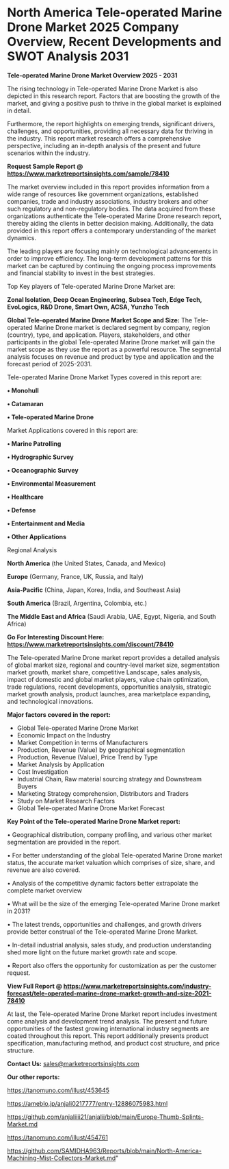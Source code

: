 # North America Tele-operated Marine Drone Market 2025 Company Overview, Recent Developments and SWOT Analysis 2031

<Strong> Tele-operated Marine Drone Market Overview 2025 - 2031</strong>

The rising technology in Tele-operated Marine Drone Market is also depicted in this research report. Factors that are boosting the growth of the market, and giving a positive push to thrive in the global market is explained in detail.

Furthermore, the report highlights on emerging trends, significant drivers, challenges, and opportunities, providing all necessary data for thriving in the industry. This report market research offers a comprehensive perspective, including an in-depth analysis of the present and future scenarios within the industry.

<strong>Request Sample Report @ <a href=https://www.marketreportsinsights.com/sample/78410>https://www.marketreportsinsights.com/sample/78410</a></strong>

The market overview included in this report provides information from a wide range of resources like government organizations, established companies, trade and industry associations, industry brokers and other such regulatory and non-regulatory bodies. The data acquired from these organizations authenticate the Tele-operated Marine Drone research report, thereby aiding the clients in better decision making. Additionally, the data provided in this report offers a contemporary understanding of the market dynamics.

The leading players are focusing mainly on technological advancements in order to improve efficiency. The long-term development patterns for this market can be captured by continuing the ongoing process improvements and financial stability to invest in the best strategies.

Top Key players of Tele-operated Marine Drone Market are:

<strong>Zonal Isolation, Deep Ocean Engineering, Subsea Tech, Edge Tech, EvoLogics, R&D Drone, Smart Own, ACSA, Yunzho Tech</strong>

<strong><b>Global Tele-operated Marine Drone Market Scope and Size:</b></strong>
The Tele-operated Marine Drone market is declared segment by company, region (country), type, and application. Players, stakeholders, and other participants in the global Tele-operated Marine Drone market will gain the market scope as they use the report as a powerful resource. The segmental analysis focuses on revenue and product by type and application and the forecast period of 2025-2031.

Tele-operated Marine Drone Market Types covered in this report are:

<strong>• Monohull

• Catamaran

• Tele-operated Marine Drone</strong>

Market Applications covered in this report are:

<strong>• Marine Patrolling

• Hydrographic Survey

• Oceanographic Survey

• Environmental Measurement

• Healthcare

• Defense

• Entertainment and Media

• Other Applications</strong> 

Regional Analysis

<strong>North America</strong> (the United States, Canada, and Mexico)

<strong>Europe</strong> (Germany, France, UK, Russia, and Italy)

<strong>Asia-Pacific</strong> (China, Japan, Korea, India, and Southeast Asia)

<strong>South America</strong> (Brazil, Argentina, Colombia, etc.)

<strong>The Middle East and Africa</strong> (Saudi Arabia, UAE, Egypt, Nigeria, and South Africa)

<strong>Go For Interesting Discount Here: <a href=https://www.marketreportsinsights.com/discount/78410>https://www.marketreportsinsights.com/discount/78410</a></strong>

The Tele-operated Marine Drone market report provides a detailed analysis of global market size, regional and country-level market size, segmentation market growth, market share, competitive Landscape, sales analysis, impact of domestic and global market players, value chain optimization, trade regulations, recent developments, opportunities analysis, strategic market growth analysis, product launches, area marketplace expanding, and technological innovations.

<strong><b>Major factors covered in the report:</b></strong>
<ul>
  <li>Global Tele-operated Marine Drone Market </li>
  <li>Economic Impact on the Industry</li>
  <li>Market Competition in terms of Manufacturers</li>
  <li>Production, Revenue (Value) by geographical segmentation</li>
  <li>Production, Revenue (Value), Price Trend by Type</li>
  <li>Market Analysis by Application</li>
  <li>Cost Investigation</li>
  <li>Industrial Chain, Raw material sourcing strategy and Downstream Buyers</li>
  <li>Marketing Strategy comprehension, Distributors and Traders</li>
  <li>Study on Market Research Factors</li>
  <li>Global Tele-operated Marine Drone Market Forecast</li>
</ul>

<strong><b>Key Point of the Tele-operated Marine Drone Market report:</b></strong>

• Geographical distribution, company profiling, and various other market segmentation are provided in the report.

• For better understanding of the global Tele-operated Marine Drone market status, the accurate market valuation which comprises of size, share, and revenue are also covered.

• Analysis of the competitive dynamic factors better extrapolate the complete market overview

• What will be the size of the emerging Tele-operated Marine Drone market in 2031?

• The latest trends, opportunities and challenges, and growth drivers provide better construal of the Tele-operated Marine Drone Market.

• In-detail industrial analysis, sales study, and production understanding shed more light on the future market growth rate and scope.

• Report also offers the opportunity for customization as per the customer request.

<strong><b>View Full Report @ <a href=https://www.marketreportsinsights.com/industry-forecast/tele-operated-marine-drone-market-growth-and-size-2021-78410>https://www.marketreportsinsights.com/industry-forecast/tele-operated-marine-drone-market-growth-and-size-2021-78410</a></b></strong>


At last, the Tele-operated Marine Drone Market report includes investment come analysis and development trend analysis. The present and future opportunities of the fastest growing international industry segments are coated throughout this report. This report additionally presents product specification, manufacturing method, and product cost structure, and price structure.

<strong>Contact Us:</strong>
sales@marketreportsinsights.com

<strong>Our other reports:</strong>

<a href=https://tanomuno.com/illust/453645>https://tanomuno.com/illust/453645</a>

<a href=https://ameblo.jp/anjali0217777/entry-12886075983.html>https://ameblo.jp/anjali0217777/entry-12886075983.html</a>

<a href=https://github.com/anjaliiii21/anjalii/blob/main/Europe-Thumb-Splints-Market.md>https://github.com/anjaliiii21/anjalii/blob/main/Europe-Thumb-Splints-Market.md</a>

<a href=https://tanomuno.com/illust/454761>https://tanomuno.com/illust/454761</a>

<a href=https://github.com/SAMIDHA963/Reports/blob/main/North-America-Machining-Mist-Collectors-Market.md>https://github.com/SAMIDHA963/Reports/blob/main/North-America-Machining-Mist-Collectors-Market.md</a>"
